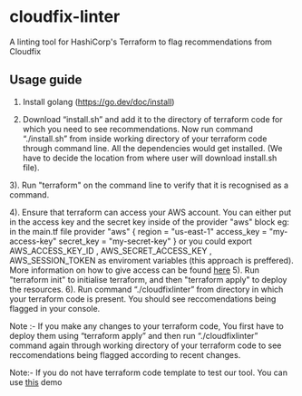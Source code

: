 # cloudfix-linter
A linting tool for HashiCorp's Terraform to flag recommendations from Cloudfix

## Usage guide
1) Install golang (https://go.dev/doc/install)

2) Download “install.sh” and add it to the directory of terraform code for which you need to see recommendations. Now run command “./install.sh”  from inside working directory of your terraform code through command line. All the dependencies would get installed.
(We have to decide the location from where user will download install.sh file).

3). Run "terraform" on the command line to verify that it is recognised as a command.

4). Ensure that terraform can access your AWS account. You can either put in the access key and the secret key inside of the provider "aws" block eg: in the main.tf file
provider "aws" { region = "us-east-1" access_key = "my-access-key" secret_key = "my-secret-key" }
or you could export AWS_ACCESS_KEY_ID , AWS_SECRET_ACCESS_KEY , AWS_SESSION_TOKEN as enviroment variables (this approach is preffered). More information on how to give access can be found [here](https://registry.terraform.io/providers/hashicorp/aws/latest/docs)
5). Run "terraform init" to initialise terraform, and then "terraform apply" to deploy the resources.
6). Run command “./cloudfixlinter” from directory in which your terraform code is present. You should see reccomendations being flagged in your console.

Note :- If you make any changes to your terraform code, You first have to deploy them using “terraform apply” and then run “./cloudfixlinter” command again through working directory of your terraform code to see reccomendations being flagged according to recent changes. 

Note:- If you do not have terraform code template to test our tool. You can use [this](https://github.com/trilogy-group/cloudfixLinter-demo) demo